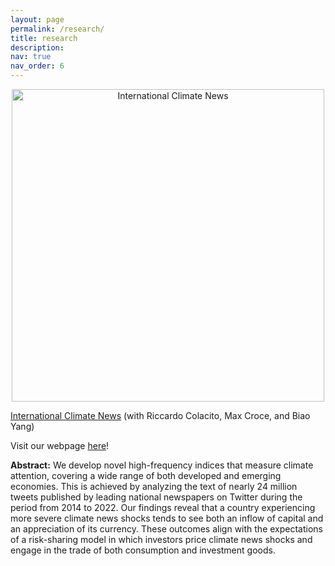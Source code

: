 ```yaml
---
layout: page
permalink: /research/
title: research
description: 
nav: true
nav_order: 6
---
```



<div style="text-align: center;">
    <img src="https://majoarteaga.github.io/assets/img/cai_fig.png" alt="International Climate News" style="width: 500px;">
</div>

<div class="text-column" style="max-width: 600px; margin: 0 auto;">
    <p><a href="https://papers.ssrn.com/sol3/papers.cfm?abstract_id=4713016">International Climate News</a> (with Riccardo Colacito, Max Croce, and Biao Yang)</p>
    <p>Visit our webpage <a href="https://sites.google.com/view/internationalclimatenews/home">here</a>!</p>
    <p><strong>Abstract:</strong> We develop novel high-frequency indices that measure climate attention, covering a wide range of both developed and emerging economies. This is achieved by analyzing the text of nearly 24 million tweets published by leading national newspapers on Twitter during the period from 2014 to 2022. Our findings reveal that a country experiencing more severe climate news shocks tends to see both an inflow of capital and an appreciation of its currency. These outcomes align with the expectations of a risk-sharing model in which investors price climate news shocks and engage in the trade of both consumption and investment goods.</p>
</div>
